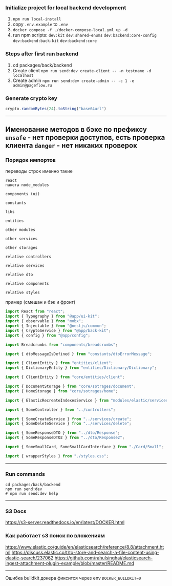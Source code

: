 ### Initialize project for local backend development
1. `npm run local-install`
2. copy `.env.example` to `.env`
3. `docker compose -f ./docker-compose-local.yml up -d`
4. run npm scripts: `dev:kit` `dev:shared-enums` `dev:backend:core-config` `dev:backend:back-kit` `dev:backend:core`

### Steps after first run backend
1. cd packages/back/backend
2. Create client `npm run send:dev create-client -- -n testname -d localhost`
3. Create admin `npm run send:dev create-admin -- -c 1 -e admin@pageflow.ru`

### Generate crypto key

```js
crypto.randomBytes(24).toString("base64url")
```

----
Именование методов в бэке по префиксу
`unsafe` - нет проверки доступов, есть проверка клиента
`danger` - нет никаких проверок
----

### Порядок импортов
переводы строк именно такие
```
react
пакеты node_modules

components (ui)

constants

libs

entities

other modules

other services

other storages

relative controllers

relative services

relative dto

relative components

relative styles
```

пример (смешан и бэк и фронт)

```ts
import React from "react";
import { Typography } from "@app/ui-kit";
import { observable } from "mobx";
import { Injectable } from "@nestjs/common";
import { CryptoService } from "@app/back-kit";
import { config } from "@app/config";

import Breadcrumbs from "components/breadcrumbs";

import { dtoMessageIsDefined } from "constants/dtoErrorMessage";

import { ClientEntity } from "entities/client";
import { DictionaryEntity } from "entities/Dictionary/Dictionary";

import { ClientEntity } from "core/entities/client";

import { DocumentStorage } from "core/sotrages/document";
import { HomeStorage } from "core/sotrages/home";

import { ElasticRecreateIndexesService } from "modules/elastic/services/recreate-indexes";

import { SomeController } from "../controllers";

import { SomeCreateService } from "../services/create";
import { SomeDeleteService } from "../services/delete";

import { SomeResponseDTO } from "../dto/Response";
import { SomeResponseDTO2 } from "../dto/Response2";

import { SomeSmallCard, SomeSmallCardInterface } from "./Card/Small";

import { wrapperStyles } from "./styles.css";
```

----

### Run commands

```shell
cd packages/back/backend
npm run send:dev
# npm run send:dev help
```

----

### S3 Docs
https://s3-server.readthedocs.io/en/latest/DOCKER.html


### Как работает s3 поиск по вложениям
https://www.elastic.co/guide/en/elasticsearch/reference/8.8/attachment.html
https://discuss.elastic.co/t/to-store-and-search-a-file-content-using-elastic-search/237062
https://github.com/rahulsinghai/elasticsearch-ingest-attachment-plugin-example/blob/master/README.md

-----
Ошибка buildkit докера фиксится через env `DOCKER_BUILDKIT=0`
